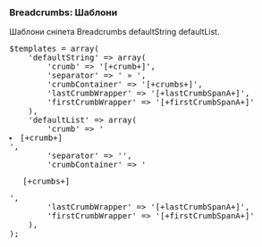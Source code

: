 
<meta http-equiv="Content-Type" content="text/html; charset=utf-8">
<h3>Breadcrumbs: Шаблони </h3> 
Шаблони сніпета Breadcrumbs defaultString defaultList.	
<br>
<pre class="brush: php;">
$templates = array(
	'defaultString' => array(
		'crumb' => '[+crumb+]',
		'separator' => ' &raquo; ',
		'crumbContainer' => '<span class="[+crumbBoxClass+]">[+crumbs+]</span>',
		'lastCrumbWrapper' => '<span class="[+lastCrumbClass+]">[+lastCrumbSpanA+]</span>',
		'firstCrumbWrapper' => '<span class="[+firstCrumbClass+]">[+firstCrumbSpanA+]</span>'
	),
	'defaultList' => array(
		'crumb' => '<li>[+crumb+]</li>',
		'separator' => '',
		'crumbContainer' => '<ul class="[+crumbBoxClass+]">[+crumbs+]</ul>',
		'lastCrumbWrapper' => '<span class="[+lastCrumbClass+]">[+lastCrumbSpanA+]</span>',
		'firstCrumbWrapper' => '<span class="[+firstCrumbClass+]">[+firstCrumbSpanA+]</span>'
	),
);
</pre>
